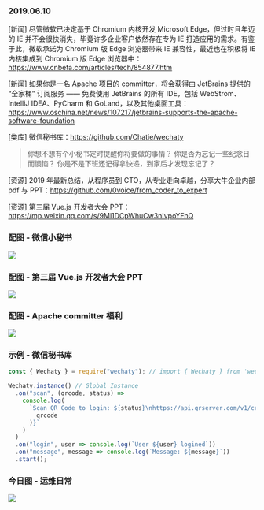 ### 2019.06.10

[新闻] 尽管微软已决定基于 Chromium 内核开发 Microsoft Edge，但过时且年迈的 IE 并不会很快消失，毕竟许多企业客户依然存在专为 IE 打造应用的需求。有鉴于此，微软承诺为 Chromium 版 Edge 浏览器带来 IE 兼容性，最近也在积极将 IE 内核集成到 Chromium 版 Edge 浏览器中：<https://www.cnbeta.com/articles/tech/854877.htm>

[新闻] 如果你是一名 Apache 项目的 committer，将会获得由 JetBrains 提供的 “全家桶” 订阅服务 —— 免费使用 JetBrains 的所有 IDE，包括 WebStrom、IntelliJ IDEA、PyCharm 和 GoLand，以及其他桌面工具：<https://www.oschina.net/news/107217/jetbrains-supports-the-apache-software-foundation>

[类库] 微信秘书库：<https://github.com/Chatie/wechaty>

> 你想不想有个小秘书定时提醒你将要做的事情？
> 你是否为忘记一些纪念日而懊恼？
> 你是不是下班还记得拿快递，到家后才发现忘记了？

[资源] 2019 年最新总结，从程序员到 CTO，从专业走向卓越，分享大牛企业内部 pdf 与 PPT：<https://github.com/0voice/from_coder_to_expert>

[资源] 第三届 Vue.js 开发者大会 PPT：<https://mp.weixin.qq.com/s/9Ml1DCpWhuCw3nIvpoYFnQ>

### 配图 - 微信小秘书

![](https://blog.chatie.io/download/2019/node-wechaty-1.jpeg)

### 配图 - 第三届 Vue.js 开发者大会 PPT

![](http://qn.40zhe.com/640.webp)

### 配图 - Apache committer 福利

![](https://static.oschina.net/uploads/space/2019/0604/184147_zyZZ_2720166.png)

### 示例 - 微信秘书库

```js
const { Wechaty } = require("wechaty"); // import { Wechaty } from 'wechaty'

Wechaty.instance() // Global Instance
  .on("scan", (qrcode, status) =>
    console.log(
      `Scan QR Code to login: ${status}\nhttps://api.qrserver.com/v1/create-qr-code/?data=${encodeURIComponent(
        qrcode
      )}`
    )
  )
  .on("login", user => console.log(`User ${user} logined`))
  .on("message", message => console.log(`Message: ${message}`))
  .start();
```

### 今日图 - 运维日常

![](http://qn.40zhe.com/16b3f74b429eac02)
